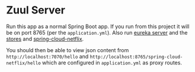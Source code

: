 # Zuul Server

Run this app as a normal Spring Boot app. If you run from this project 
it will be on port 8765 (per the `application.yml`). Also run [eureka server](https://github.com/eacarvalho/spring-cloud-eureka-server.git) and the
[stores](https://github.com/spring-cloud-samples/customers-stores/tree/master/rest-microservices-store) 
and [spring-cloud-netflix](https://github.com/eacarvalho/spring-cloud-netflix.git).  

You should then be able to view json content from 
`http://localhost:7070/hello` and `http://localhost:8765/spring-cloud-netflix/hello` which are
configured in `application.yml` as proxy routes.
